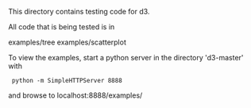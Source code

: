 
This directory contains testing code for d3.

All code that is being tested is in 

examples/tree
examples/scatterplot

To view the examples, start a python server in the directory 'd3-master' with
     
     python -m SimpleHTTPServer 8888

and browse to
localhost:8888/examples/
